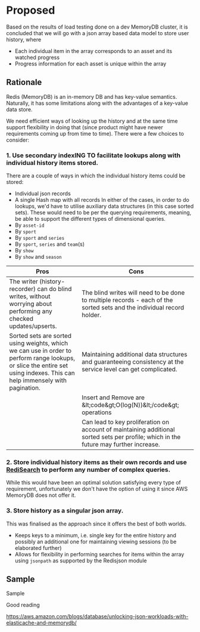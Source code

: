 # Proposed
Based on the results of load testing done on a dev MemoryDB cluster, it is concluded that we will go with a json array based data model to store user history, where
- Each individual item in the array corresponds to an asset and its watched progress
- Progress information for each asset is unique within the array

## Rationale
Redis (MemoryDB) is an in-memory DB and has key-value semantics. Naturally, it has some limitations along with the advantages of a key-value data store.

We need efficient ways of looking up the history and at the same time support flexibility in doing that (since product might have newer requirements coming up from time to time). There were a few choices to consider:

### 1. Use secondary indexING TO facilitate lookups along with individual history items stored.

There are a couple of ways in which the individual history items could be stored:
- Individual json records
- A single Hash map with all records 
In either of the cases, in order to do lookups, we'd have to utilise auxiliary data structures (in this case sorted sets). These would need to be per the querying requirements, meaning, be able to support the different types of dimensional queries.
- By `asset-id`
- By `sport`
- By `sport` and `series`
- By `sport`, `series` and `team`(s) 
- By `show` 
- By `show` and `season`

| Pros                                                                                                                                                                      | Cons                                                                                                                                  |
| ------------------------------------------------------------------------------------------------------------------------------------------------------------------------- | ------------------------------------------------------------------------------------------------------------------------------------- |
| The writer (history-recorder) can do blind writes, without worrying about performing any checked updates/upserts.                                                         | The blind writes will need to be done to multiple records - each of the sorted sets and the individual record holder.                 |
| Sorted sets are sorted using weights, which we can use in order to perform range lookups, or slice the entire set using indexes. This can help immensely with pagination. | Maintaining additional data structures and guaranteeing consistency at the service level can get complicated.                         |
|                                                                                                                                                                           | Insert and Remove are &amp;lt;code&amp;gt;O(log(N))&amp;lt;/code&amp;gt; operations                                                   |
|                                                                                                                                                                           | Can lead to key proliferation on account of maintaining additional sorted sets per profile; which in the future may further increase. |

### 2. Store individual history items as their own records and use [RediSearch](https://redis.io/docs/stack/search/) to perform any number of complex queries.

While this would have been an optimal solution satisfying every type of requirement, unfortunately we don't have the option of using it since AWS MemoryDB does not offer it. 

### 3. Store history as a singular json array.

This was finalised as the approach since it offers the best of both worlds. 
- Keeps keys to a minimum, i.e. single key for the entire history and possibly an additional one for maintaining viewing sessions (to be elaborated further)
- Allows for flexibility in performing searches for items within the array using `jsonpath` as supported by the Redisjson module 




## Sample
Sample




Good reading


https://aws.amazon.com/blogs/database/unlocking-json-workloads-with-elasticache-and-memorydb/